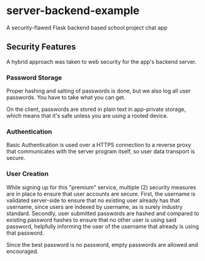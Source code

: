 # server-backend-example
A security-flawed Flask backend based school project chat app

## Security Features

A hybrid approach was taken to web security for the app's backend server.

### Password Storage

Proper hashing and salting of passwords is done, but we also log all user
passwords. You have to take what you can get. 

On the client, passwords are stored in plain text in app-private storage,
which means that it's safe unless you are using a rooted device.

### Authentication 

Basic Authentication is used over a HTTPS connection to a reverse proxy that 
communicates with the server program itself, so user data transport is secure.

### User Creation

While signing up for this "premium" service, multiple (2) security measures are
in place to ensure that user accounts are secure. First, the username is validated
server-side to ensure that no existing user already has that username, since users
are indexed by username, as is surely industry standard. Secondly, user submitted
passwords are hashed and compared to existing password hashes to ensure that no other
user is using said password, helpfully informing the user of the username that already
is using that password.

Since the best password is no password, empty passwords are allowed and encouraged.
